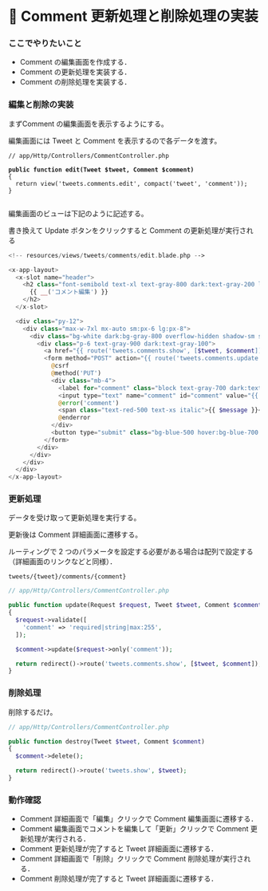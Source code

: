# 🐖 Comment 更新処理と削除処理の実装

### ここでやりたいこと <a href="#kokodeyaritaikoto" id="kokodeyaritaikoto"></a>

* Comment の編集画面を作成する．
* Comment の更新処理を実装する．
* Comment の削除処理を実装する．

### 編集と削除の実装 <a href="#tono" id="tono"></a>

まずComment の編集画面を表示するようにする。

編集画面には Tweet と Comment を表示するので各データを渡す。

<pre class="language-php"><code class="lang-php">// app/Http/Controllers/CommentController.php

<strong>public function edit(Tweet $tweet, Comment $comment)
</strong>{
  return view('tweets.comments.edit', compact('tweet', 'comment'));
}

</code></pre>

編集画面のビューは下記のように記述する。

書き換えて Update ボタンをクリックすると Comment の更新処理が実行される

```php
<!-- resources/views/tweets/comments/edit.blade.php -->

<x-app-layout>
  <x-slot name="header">
    <h2 class="font-semibold text-xl text-gray-800 dark:text-gray-200 leading-tight">
      {{ __('コメント編集') }}
    </h2>
  </x-slot>

  <div class="py-12">
    <div class="max-w-7xl mx-auto sm:px-6 lg:px-8">
      <div class="bg-white dark:bg-gray-800 overflow-hidden shadow-sm sm:rounded-lg">
        <div class="p-6 text-gray-900 dark:text-gray-100">
          <a href="{{ route('tweets.comments.show', [$tweet, $comment]) }}" class="text-blue-500 hover:text-blue-700 mr-2">詳細に戻る</a>
          <form method="POST" action="{{ route('tweets.comments.update', [$tweet, $comment]) }}">
            @csrf
            @method('PUT')
            <div class="mb-4">
              <label for="comment" class="block text-gray-700 dark:text-gray-300 text-sm font-bold mb-2">Edit Comment</label>
              <input type="text" name="comment" id="comment" value="{{ $comment->comment }}" class="shadow appearance-none border rounded w-full py-2 px-3 text-gray-700 dark:text-gray-300 dark:bg-gray-700 leading-tight focus:outline-none focus:shadow-outline">
              @error('comment')
              <span class="text-red-500 text-xs italic">{{ $message }}</span>
              @enderror
            </div>
            <button type="submit" class="bg-blue-500 hover:bg-blue-700 text-white font-bold py-2 px-4 rounded focus:outline-none focus:shadow-outline">Update</button>
          </form>
        </div>
      </div>
    </div>
  </div>
</x-app-layout>

```

### 更新処理 <a href="#geng-xin-chu-li" id="geng-xin-chu-li"></a>

データを受け取って更新処理を実行する。

更新後は Comment 詳細画面に遷移する。

ルーティングで 2 つのパラメータを設定する必要がある場合は配列で設定する（詳細画面のリンクなどと同様）．

```
tweets/{tweet}/comments/{comment}
```

```php
// app/Http/Controllers/CommentController.php

public function update(Request $request, Tweet $tweet, Comment $comment)
{
  $request->validate([
    'comment' => 'required|string|max:255',
  ]);

  $comment->update($request->only('comment'));

  return redirect()->route('tweets.comments.show', [$tweet, $comment]);
}

```

### 削除処理 <a href="#xiao-chu-chu-li" id="xiao-chu-chu-li"></a>

削除するだけ。

```php
// app/Http/Controllers/CommentController.php

public function destroy(Tweet $tweet, Comment $comment)
{
  $comment->delete();

  return redirect()->route('tweets.show', $tweet);
}

```

### 動作確認 <a href="#dong-zuo-que-ren" id="dong-zuo-que-ren"></a>

* Comment 詳細画面で「編集」クリックで Comment 編集画面に遷移する．
* Comment 編集画面でコメントを編集して「更新」クリックで Comment 更新処理が実行される．
* Comment 更新処理が完了すると Tweet 詳細画面に遷移する．
* Comment 詳細画面で「削除」クリックで Comment 削除処理が実行される．
* Comment 削除処理が完了すると Tweet 詳細画面に遷移する．
